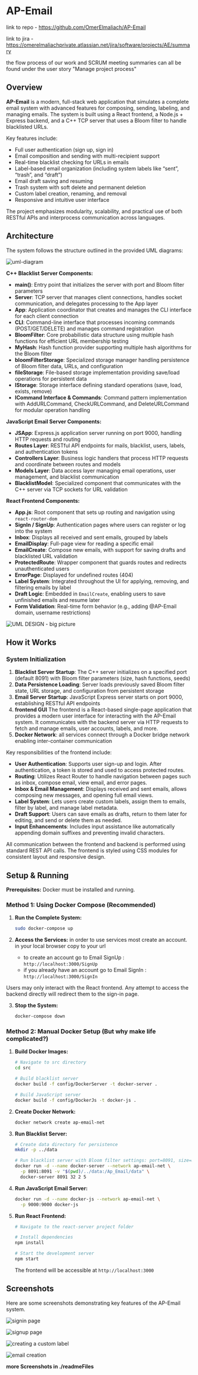 # AP-Email
link to repo - 
https://github.com/OmerElmaliach/AP-Email

link to jira -
https://omerelmaliachprivate.atlassian.net/jira/software/projects/AE/summary

the flow process of our work and SCRUM meeting summaries can all be found under the user story "Manage project process"

## Overview

**AP-Email** is a modern, full-stack web application that simulates a complete email system with advanced features for composing, sending, labeling, and managing emails. The system is built using a React frontend, a Node.js + Express backend, and a C++ TCP server that uses a Bloom filter to handle blacklisted URLs.

Key features include:
- Full user authentication (sign up, sign in)
- Email composition and sending with multi-recipient support
- Real-time blacklist checking for URLs in emails
- Label-based email organization (including system labels like “sent”, “trash”, and “draft”)
- Email draft saving and resuming
- Trash system with soft delete and permanent deletion
- Custom label creation, renaming, and removal
- Responsive and intuitive user interface

The project emphasizes modularity, scalability, and practical use of both RESTful APIs and interprocess communication across languages.


## Architecture

The system follows the structure outlined in the provided UML diagrams:

![uml-diagram](https://github.com/user-attachments/assets/14cd9162-7d54-4aee-94e0-6461772b8234)

**C++ Blacklist Server Components:**
* **main()**: Entry point that initializes the server with port and Bloom filter parameters
* **Server**: TCP server that manages client connections, handles socket communication, and delegates processing to the App layer
* **App**: Application coordinator that creates and manages the CLI interface for each client connection
* **CLI**: Command-line interface that processes incoming commands (POST/GET/DELETE) and manages command registration
* **BloomFilter**: Core probabilistic data structure using multiple hash functions for efficient URL membership testing
* **MyHash**: Hash function provider supporting multiple hash algorithms for the Bloom filter
* **bloomFilterStorage**: Specialized storage manager handling persistence of Bloom filter data, URLs, and configuration
* **fileStorage**: File-based storage implementation providing save/load operations for persistent data
* **IStorage**: Storage interface defining standard operations (save, load, exists, remove)
* **ICommand Interface & Commands**: Command pattern implementation with AddURLCommand, CheckURLCommand, and DeleteURLCommand for modular operation handling

**JavaScript Email Server Components:**
* **JSApp**: Express.js application server running on port 9000, handling HTTP requests and routing
* **Routes Layer**: RESTful API endpoints for mails, blacklist, users, labels, and authentication tokens
* **Controllers Layer**: Business logic handlers that process HTTP requests and coordinate between routes and models
* **Models Layer**: Data access layer managing email operations, user management, and blacklist communication
* **BlacklistModel**: Specialized component that communicates with the C++ server via TCP sockets for URL validation

**React Frontend Components:**
* **App.js**: Root component that sets up routing and navigation using `react-router-dom`
* **SignIn / SignUp**: Authentication pages where users can register or log into the system
* **Inbox**: Displays all received and sent emails, grouped by labels
* **EmailDisplay**: Full-page view for reading a specific email
* **EmailCreate**: Compose new emails, with support for saving drafts and blacklisted URL validation
* **ProtectedRoute**: Wrapper component that guards routes and redirects unauthenticated users
* **ErrorPage**: Displayed for undefined routes (404)
* **Label System**: Integrated throughout the UI for applying, removing, and filtering emails by label
* **Draft Logic**: Embedded in `EmailCreate`, enabling users to save unfinished emails and resume later
* **Form Validation**: Real-time form behavior (e.g., adding @AP-Email domain, username restrictions)

![UML DESIGN - big picture](./readmeFiles/UML_DESIGN.png)

## How it Works

### System Initialization
1. **Blacklist Server Startup**: The C++ server initializes on a specified port (default 8091) with Bloom filter parameters (size, hash functions, seeds)
2. **Data Persistence Loading**: Server loads previously saved Bloom filter state, URL storage, and configuration from persistent storage
3. **Email Server Startup**: JavaScript Express server starts on port 9000, establishing RESTful API endpoints
4. **frontend GUI**  The frontend is a React-based single-page application that provides a modern user interface for interacting with the AP-Email system. It communicates with the backend server via HTTP requests to fetch and manage emails, user accounts, labels, and more.
4. **Docker Network**: all services connect through a Docker bridge network enabling inter-container communication


Key responsibilities of the frontend include:

- **User Authentication**: Supports user sign-up and login. After authentication, a token is stored and used to access protected routes.
- **Routing**: Utilizes React Router to handle navigation between pages such as inbox, compose email, view email, and error pages.
- **Inbox & Email Management**: Displays received and sent emails, allows composing new messages, and opening full email views.
- **Label System**: Lets users create custom labels, assign them to emails, filter by label, and manage label metadata.
- **Draft Support**: Users can save emails as drafts, return to them later for editing, and send or delete them as needed.
- **Input Enhancements**: Includes input assistance like automatically appending domain suffixes and preventing invalid characters.

All communication between the frontend and backend is performed using standard REST API calls. The frontend is styled using CSS modules for consistent layout and responsive design.


## Setup & Running

**Prerequisites:** Docker must be installed and running.
### Method 1: Using Docker Compose (Recommended)

1. **Run the Complete System:**
   ```bash
   sudo docker-compose up
   ```
   
2. **Access the Services:**
   in order to use services most create an account.
   in your local browser copy to your url
    - to create an account go to Email SignUp : `http://localhost:3000/SignUp` 
    - if you already have an account go to Email SignIn : `http://localhost:3000/SignIn` 
      
Users may only interact with the React frontend. Any attempt to access the backend directly will redirect them to the sign-in page.

3. **Stop the System:**
   ```bash
   docker-compose down
   ```

### Method 2: Manual Docker Setup (But why make life complicated?)

1. **Build Docker Images:**
   ```bash
   # Navigate to src directory
   cd src
   
   # Build blacklist server
   docker build -f config/DockerServer -t docker-server .
   
   # Build JavaScript server
   docker build -f config/DockerJs -t docker-js .
   ```

2. **Create Docker Network:**
   ```bash
   docker network create ap-email-net
   ```

3. **Run Blacklist Server:**
   ```bash
   # Create data directory for persistence
   mkdir -p ../data
   
   # Run blacklist server with Bloom filter settings: port=8091, size=32, hash_functions=2, seed=5
   docker run -d --name docker-server --network ap-email-net \
     -p 8091:8091 -v "$(pwd)/../data:/Ap_Email/data" \
     docker-server 8091 32 2 5
   ```

4. **Run JavaScript Email Server:**
   ```bash
   docker run -d --name docker-js --network ap-email-net \
     -p 9000:9000 docker-js
   ```

5. **Run React Frontend:**
   ```bash
   # Navigate to the react-server project folder 

   # Install dependencies
   npm install

   # Start the development server
   npm start
   ```

   The frontend will be accessible at `http://localhost:3000`

## Screenshots

Here are some screenshots demonstrating key features of the AP-Email system.



![signin page](./readmeFiles/example_asset_01.png)



![signup page](./readmeFiles/example_asset_02.png)



![creating a custom label](./readmeFiles/example_asset_07.png)


![email creation](./readmeFiles/example_asset_08_email_creation.png)


**more Screenshots in ./readmeFiles**



